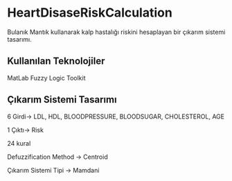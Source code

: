 # HeartDisaseRiskCalculation
Bulanık Mantık kullanarak kalp hastalığı riskini hesaplayan bir çıkarım sistemi tasarımı.
## Kullanılan Teknolojiler
MatLab 
Fuzzy Logic Toolkit
## Çıkarım Sistemi Tasarımı
6 Girdi-> LDL, HDL, BLOODPRESSURE, BLOODSUGAR, CHOLESTEROL, AGE 

1 Çıktı-> Risk

24 kural 

Defuzzification Method -> Centroid

Çıkarım Sistemi Tipi -> Mamdani


